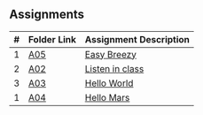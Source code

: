 ## Assignments
|  #  | Folder Link                            | Assignment Description                               |
| :-: | -------------------------------------- | ---------------------------------------------------- |
|  1  | [A05](./Assignments/LeetCode) | [Easy Breezy](./Assignments/LeetCode) |
|  2  | [A02](./FakeAssignments/A02/README.md) | [Listen in class ](./FakeAssignments/A02/README.md)  |
|  3  | [A03](./FakeAssignments/P01/README.md) | [Hello World ](./FakeAssignments/P01/README.md)      |
|  1  | [A04](./FakeAssignments/P02/README.md) | [Hello Mars ](./FakeAssignments/P02/README.md)       |
